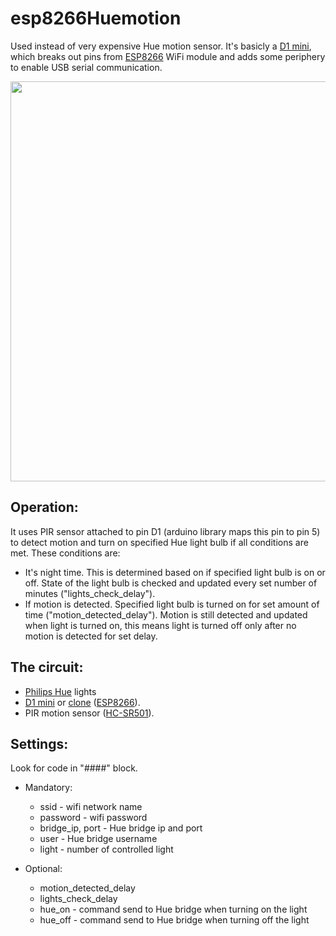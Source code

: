 # esp8266Huemotion
  
Used instead of very expensive Hue motion sensor.
It's basicly a [D1 mini](https://www.wemos.cc/product/d1-mini.html), which breaks out pins from [ESP8266](https://en.wikipedia.org/wiki/ESP8266) WiFi module and adds some periphery to enable USB serial communication.

<img src="http://i.imgur.com/AjdKpPT.jpg?1" width="640">


## Operation:
It uses PIR sensor attached to pin D1 (arduino library maps this pin to pin 5) to detect motion and turn on specified Hue light bulb if all conditions are met. These conditions are:
* It's night time. This is determined based on if specified light bulb is on or off. State of the light bulb is checked and updated every set number of minutes ("lights_check_delay").
*  If motion is detected. Specified light bulb is turned on for set amount of time ("motion_detected_delay"). Motion is still detected and updated when light is turned on, this means light is turned off only after no motion is detected for set delay.

## The circuit:
  * [Philips Hue](http://www2.meethue.com/en-us) lights
  * [D1 mini](https://www.wemos.cc/product/d1-mini.html) or [clone](http://www.ebay.co.uk/itm/ESP8266-D1-Mini-Clone-WIFI-Dev-Kit-Development-Board-for-Arduino-ESP-NodeMCU-Lua-/251863466044) ([ESP8266](https://en.wikipedia.org/wiki/ESP8266)).
  * PIR motion sensor ([HC-SR501](http://www.ebay.com/itm/10pcs-HC-SR501-Adjust-IR-Pyroelectric-Infrared-PIR-Motion-Sensor-Detector-Module-/131028677440)).

## Settings:
Look for code in "####" block.

* Mandatory:
  * ssid - wifi network name
  * password - wifi password
  * bridge_ip, port - Hue bridge ip and port
  * user - Hue bridge username
  * light - number of controlled light

* Optional:
  * motion_detected_delay
  * lights_check_delay
  * hue_on - command send to Hue bridge when turning on the light
  * hue_off - command send to Hue bridge when turning off the light